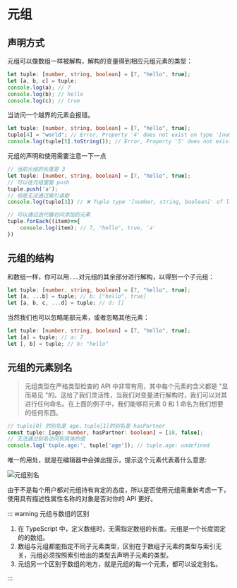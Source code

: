 # 元组

## 声明方式

元组可以像数组一样被解构，解构的变量得到相应元组元素的类型：

```TypeScript
let tuple: [number, string, boolean] = [7, "hello", true];
let [a, b, c] = tuple;
console.log(a); // 7
console.log(b); // hello
console.log(c); // true
```

当访问一个越界的元素会报错。

```TypeScript
let tuple: [number, string, boolean] = [7, "hello", true];
tuple[4] = "world"; // Error, Property '4' does not exist on type '[number, string, boolean]'.
console.log(tuple[5].toString()); // Error, Property '5' does not exist on type '[number, string, boolean]'.
```

元组的声明和使用需要注意一下一点

```TypeScript
// 当前元组的长度是 3
let tuple: [number, string, boolean] = [7, "hello", true];
// 可以往元组里面 push
tuple.push('a');
// 但是无法通过索引读取
console.log(tuple[3]) // ❌ Tuple type '[number, string, boolean]' of length '3' has no element at index '3'.

// 可以通过迭代器访问添加的元素
tuple.forEach((item)=>{
    console.log(item); // 7, "hello", true, 'a'
})
```

## 元组的结构

和数组一样，你可以用`...`对元组的其余部分进行解构，以得到一个子元组：

```TypeScript
let tuple: [number, string, boolean] = [7, "hello", true];
let [a, ...b] = tuple; // b: ["hello", true]
let [a, b, c, ...d] = tuple; // d: []
```

当然我们也可以忽略尾部元素，或者忽略其他元素：

```TypeScript
let tuple: [number, string, boolean] = [7, "hello", true];
let [a] = tuple; // a: 7
let [, b] = tuple; // b: "hello"
```

## 元组的元素别名

> 元组类型在严格类型检查的 API 中非常有用，其中每个元素的含义都是 "显而易见 "的。这给了我们灵活性，当我们对变量进行解构时，我们可以对其进行任何命名。在上面的例子中，我们能够将元素 0 和 1 命名为我们想要的任何东西。

```TypeScript
// tuple[0] 的别名是 age，tuple[1]的别名是 hasPartner
const tuple: [age: number, hasPartner: boolean] = [18, false];
// 无法通过别名访问到具体的值
console.log('tuple.age:', tuple['age']); // tuple.age: undefined
```

唯一的用处，就是在编辑器中会弹出提示，提示这个元素代表着什么意思:

![元组别名](/imgs/typescript/1.png)

由于不是每个用户都对元组持有肯定的态度，所以是否使用元组需重新考虑一下，使用具有描述性属性名称的对象是否对你的 API 更好。

::: warning 元组与数组的区别

1. 在 TypeScript 中，定义数组时，无需指定数组的长度。元组是一个长度固定的的数组。
2. 数组与元组都能指定不同子元素类型，区别在于数组子元素的类型与索引无关，元组必须按照索引给出的类型去声明子元素的类型。
3. 元组另一个区别于数组的地方，就是元组的每一个元素，都可以设定别名。

:::
